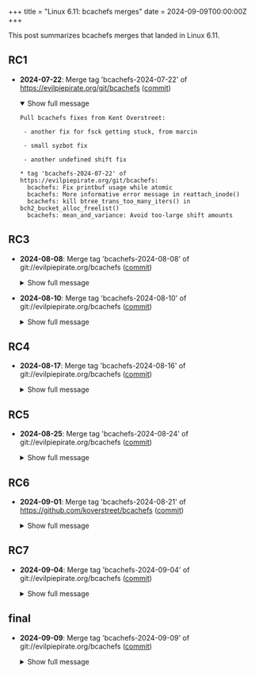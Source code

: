 +++
title = "Linux 6.11: bcachefs merges"
date = 2024-09-09T00:00:00Z
+++

This post summarizes bcachefs merges that landed in Linux 6.11.

## RC1

- **2024-07-22**: Merge tag 'bcachefs-2024-07-22' of https://evilpiepirate.org/git/bcachefs ([commit](https://git.kernel.org/torvalds/c/dd018c238b8489b6dd8c06f6b962ea75d79115ff))
  <details open>
  <summary>Show full message</summary>

  ```text
  Pull bcachefs fixes from Kent Overstreet:
  
   - another fix for fsck getting stuck, from marcin
  
   - small syzbot fix
  
   - another undefined shift fix
  
  * tag 'bcachefs-2024-07-22' of https://evilpiepirate.org/git/bcachefs:
    bcachefs: Fix printbuf usage while atomic
    bcachefs: More informative error message in reattach_inode()
    bcachefs: kill btree_trans_too_many_iters() in bch2_bucket_alloc_freelist()
    bcachefs: mean_and_variance: Avoid too-large shift amounts
  ```
  </details>

## RC3

- **2024-08-08**: Merge tag 'bcachefs-2024-08-08' of git://evilpiepirate.org/bcachefs ([commit](https://git.kernel.org/torvalds/c/b3f5620f76f9a6da024bd243a73fa8e2df520c5a))
  <details>
  <summary>Show full message</summary>

  ```text
  Pull bcachefs fixes from Kent Overstreet:
   "Assorted little stuff:
  
     - lockdep fixup for lockdep_set_notrack_class()
  
     - we can now remove a device when using erasure coding without
       deadlocking, though we still hit other issues
  
     - the 'allocator stuck' timeout is now configurable, and messages are
       ratelimited. The default timeout has been increased from 10 seconds
       to 30"
  
  * tag 'bcachefs-2024-08-08' of git://evilpiepirate.org/bcachefs:
    bcachefs: Use bch2_wait_on_allocator() in btree node alloc path
    bcachefs: Make allocator stuck timeout configurable, ratelimit messages
    bcachefs: Add missing path_traverse() to btree_iter_next_node()
    bcachefs: ec should not allocate from ro devs
    bcachefs: Improved allocator debugging for ec
    bcachefs: Add missing bch2_trans_begin() call
    bcachefs: Add a comment for bucket helper types
    bcachefs: Don't rely on implicit unsigned -> signed integer conversion
    lockdep: Fix lockdep_set_notrack_class() for CONFIG_LOCK_STAT
    bcachefs: Fix double free of ca->buckets_nouse
  ```
  </details>

- **2024-08-10**: Merge tag 'bcachefs-2024-08-10' of git://evilpiepirate.org/bcachefs ([commit](https://git.kernel.org/torvalds/c/31b244460634c74430745a74e56f5c88c43f079b))
  <details>
  <summary>Show full message</summary>

  ```text
  Pull more bcachefs fixes from Kent Overstreet:
   "A couple last minute fixes for the new disk accounting
  
     - fix a bug that was causing ACLs to seemingly "disappear"
  
     - new on disk format version, bcachefs_metadata_version_disk_accounting_v3
  
       bcachefs_metadata_version_disk_accounting_v2 accidentally included
       padding in disk_accounting_key; fortunately, 6.11 isn't out yet so
       we can fix this with another version bump"
  
  * tag 'bcachefs-2024-08-10' of git://evilpiepirate.org/bcachefs:
    bcachefs: bcachefs_metadata_version_disk_accounting_v3
    bcachefs: improve bch2_dev_usage_to_text()
    bcachefs: bch2_accounting_invalid()
    bcachefs: Switch to .get_inode_acl()
  ```
  </details>

## RC4

- **2024-08-17**: Merge tag 'bcachefs-2024-08-16' of git://evilpiepirate.org/bcachefs ([commit](https://git.kernel.org/torvalds/c/b71817585383d96ddc51ebd126f6253fdb9a8568))
  <details>
  <summary>Show full message</summary>

  ```text
  Pull bcachefs fixes from Kent OverstreetL
  
   - New on disk format version, bcachefs_metadata_version_disk_accounting_inum
  
     This adds one more disk accounting counter, which counts disk usage
     and number of extents per inode number. This lets us track
     fragmentation, for implementing defragmentation later, and it also
     counts disk usage per inode in all snapshots, which will be a useful
     thing to expose to users.
  
   - One performance issue we've observed is threads spinning when they
     should be waiting for dirty keys in the key cache to be flushed by
     journal reclaim, so we now have hysteresis for the waiting thread, as
     well as improving the tracepoint and a new time_stat, for tracking
     time blocked waiting on key cache flushing.
  
  ... and various assorted smaller fixes.
  
  * tag 'bcachefs-2024-08-16' of git://evilpiepirate.org/bcachefs:
    bcachefs: Fix locking in __bch2_trans_mark_dev_sb()
    bcachefs: fix incorrect i_state usage
    bcachefs: avoid overflowing LRU_TIME_BITS for cached data lru
    bcachefs: Fix forgetting to pass trans to fsck_err()
    bcachefs: Increase size of cuckoo hash table on too many rehashes
    bcachefs: bcachefs_metadata_version_disk_accounting_inum
    bcachefs: Kill __bch2_accounting_mem_mod()
    bcachefs: Make bkey_fsck_err() a wrapper around fsck_err()
    bcachefs: Fix warning in __bch2_fsck_err() for trans not passed in
    bcachefs: Add a time_stat for blocked on key cache flush
    bcachefs: Improve trans_blocked_journal_reclaim tracepoint
    bcachefs: Add hysteresis to waiting on btree key cache flush
    lib/generic-radix-tree.c: Fix rare race in __genradix_ptr_alloc()
    bcachefs: Convert for_each_btree_node() to lockrestart_do()
    bcachefs: Add missing downgrade table entry
    bcachefs: disk accounting: ignore unknown types
    bcachefs: bch2_accounting_invalid() fixup
    bcachefs: Fix bch2_trigger_alloc when upgrading from old versions
    bcachefs: delete faulty fastpath in bch2_btree_path_traverse_cached()
  ```
  </details>

## RC5

- **2024-08-25**: Merge tag 'bcachefs-2024-08-24' of git://evilpiepirate.org/bcachefs ([commit](https://git.kernel.org/torvalds/c/72bea05cb1ad486b1a850f584cc93b651579ad2f))
  <details>
  <summary>Show full message</summary>

  ```text
  Pull bcachefs fixes from Kent Overstreet:
  
   - assorted syzbot fixes
  
   - some upgrade fixes for old (pre 1.0) filesystems
  
   - fix for moving data off a device that was switched to durability=0
     after data had been written to it.
  
   - nocow deadlock fix
  
   - fix for new rebalance_work accounting
  
  * tag 'bcachefs-2024-08-24' of git://evilpiepirate.org/bcachefs: (28 commits)
    bcachefs: Fix rebalance_work accounting
    bcachefs: Fix failure to flush moves before sleeping in copygc
    bcachefs: don't use rht_bucket() in btree_key_cache_scan()
    bcachefs: add missing inode_walker_exit()
    bcachefs: clear path->should_be_locked in bch2_btree_key_cache_drop()
    bcachefs: Fix double assignment in check_dirent_to_subvol()
    bcachefs: Fix refcounting in discard path
    bcachefs: Fix compat issue with old alloc_v4 keys
    bcachefs: Fix warning in bch2_fs_journal_stop()
    fs/super.c: improve get_tree() error message
    bcachefs: Fix missing validation in bch2_sb_journal_v2_validate()
    bcachefs: Fix replay_now_at() assert
    bcachefs: Fix locking in bch2_ioc_setlabel()
    bcachefs: fix failure to relock in btree_node_fill()
    bcachefs: fix failure to relock in bch2_btree_node_mem_alloc()
    bcachefs: unlock_long() before resort in journal replay
    bcachefs: fix missing bch2_err_str()
    bcachefs: fix time_stats_to_text()
    bcachefs: Fix bch2_bucket_gens_init()
    bcachefs: Fix bch2_trigger_alloc assert
    ...
  ```
  </details>

## RC6

- **2024-09-01**: Merge tag 'bcachefs-2024-08-21' of https://github.com/koverstreet/bcachefs ([commit](https://git.kernel.org/torvalds/c/a4c763129fbcc7da5d3134ea95f9577f25bc637d))
  <details>
  <summary>Show full message</summary>

  ```text
  Push bcachefs fixes from Kent Overstreet:
   "The data corruption in the buffered write path is troubling; inode
    lock should not have been able to cause that...
  
     - Fix a rare data corruption in the rebalance path, caught as a nonce
       inconsistency on encrypted filesystems
  
     - Revert lockless buffered write path
  
     - Mark more errors as autofix"
  
  * tag 'bcachefs-2024-08-21' of https://github.com/koverstreet/bcachefs:
    bcachefs: Mark more errors as autofix
    bcachefs: Revert lockless buffered IO path
    bcachefs: Fix bch2_extents_match() false positive
    bcachefs: Fix failure to return error in data_update_index_update()
  ```
  </details>

## RC7

- **2024-09-04**: Merge tag 'bcachefs-2024-09-04' of git://evilpiepirate.org/bcachefs ([commit](https://git.kernel.org/torvalds/c/c763c43396883456ef57e5e78b64d3c259c4babc))
  <details>
  <summary>Show full message</summary>

  ```text
  Pull bcachefs fixes from Kent Overstreet:
  
   - Fix a typo in the rebalance accounting changes
  
   - BCH_SB_MEMBER_INVALID: small on disk format feature which will be
     needed for full erasure coding support; this is only the minimum so
     that 6.11 can handle future versions without barfing.
  
  * tag 'bcachefs-2024-09-04' of git://evilpiepirate.org/bcachefs:
    bcachefs: BCH_SB_MEMBER_INVALID
    bcachefs: fix rebalance accounting
  ```
  </details>

## final

- **2024-09-09**: Merge tag 'bcachefs-2024-09-09' of git://evilpiepirate.org/bcachefs ([commit](https://git.kernel.org/torvalds/c/bc83b4d1f08695e85e85d36f7b803da58010161d))
  <details>
  <summary>Show full message</summary>

  ```text
  Pull bcachefs fixes from Kent Overstreet:
  
   - fix ca->io_ref usage; analagous to previous patch doing that for main
     discard path
  
   - cond_resched() in __journal_keys_sort(), cutting down on "hung task"
     warnings when journal is big
  
   - rest of basic BCH_SB_MEMBER_INVALID support
  
   - and the critical one: don't delete open files in online fsck, this
     was causing the "dirent points to inode that doesn't point back"
     inconsistencies some users were seeing
  
  * tag 'bcachefs-2024-09-09' of git://evilpiepirate.org/bcachefs:
    bcachefs: Don't delete open files in online fsck
    bcachefs: fix btree_key_cache sysfs knob
    bcachefs: More BCH_SB_MEMBER_INVALID support
    bcachefs: Simplify bch2_bkey_drop_ptrs()
    bcachefs: Add a cond_resched() to __journal_keys_sort()
    bcachefs: Fix ca->io_ref usage
  ```
  </details>
